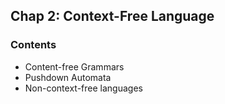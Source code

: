 ## Chap 2: Context-Free Language

### Contents
- Content-free Grammars
- Pushdown Automata
- Non-context-free languages
